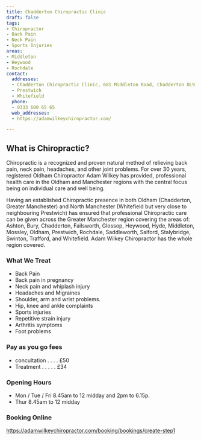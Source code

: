 ```yaml
---
title: Chadderton Chiropractic Clinic
draft: false
tags:
- Chiropractor
- Back Pain
- Neck Pain
- Sports Injuries
areas:
- Middleton
- Heywood
- Rochdale
contact:
  addresses:
  - Chadderton Chiropractic Clinic, 681 Middleton Road, Chadderton OL9 9SN
  - Prestwich
  - Whitefield
  phone:
  - 0333 600 65 65
  web_addresses:
  - https://adamwilkeychiropractor.com/

---
```


## What is Chiropractic?
Chiropractic is a recognized and proven natural method
of relieving back pain, neck pain, headaches, and other
joint problems. For over 30 years, registered 
Oldham Chiropractor Adam Wilkey has provided, 
professional health care in the Oldham and Manchester
regions with the central focus being on individual
care and well being.

Having an established Chiropractic presence in both Oldham
(Chadderton, Greater Manchester) and 
North Manchester (Whitefield but very close to 
neighbouring Prestwich) has ensured that professional 
Chiropractic care can be given across the 
Greater Manchester region covering the areas of: 
Ashton, Bury, Chadderton, Failsworth, Glossop, Heywood,
Hyde, Middleton, Mossley, Oldham, Prestwich, Rochdale,
Saddleworth, Salford, Stalybridge, Swinton, Trafford,
and Whitefield. 
Adam Wilkey Chiropractor has the whole region covered.

### What We Treat
- Back Pain
- Back pain in pregnancy
- Neck pain and whiplash injury
- Headaches and Migraines
- Shoulder, arm and wrist problems.
- Hip, knee and ankle complaints
- Sports injuries
- Repetitive strain injury
- Arthritis symptoms
- Foot problems

### Pay as you go fees
- concultation . . . . £50
- Treatment . . . . . £34

### Opening Hours
- Mon / Tue / Fri 8.45am to 12 midday and 2pm to 6.15p.
- Thur 8.45am to 12 midday

### Booking Online
https://adamwilkeychiropractor.com/booking/bookings/create-step1